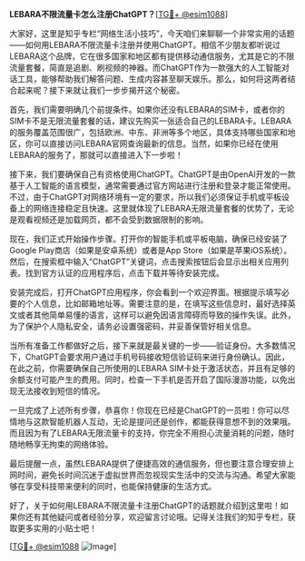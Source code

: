 **LEBARA不限流量卡怎么注册ChatGPT？**[[TG💪+ @esim1088](https://t.me/s/esim1088)]

大家好，这里是知乎专栏“网络生活小技巧”，今天咱们来聊聊一个非常实用的话题——如何用LEBARA不限流量卡注册并使用ChatGPT。相信不少朋友都听说过LEBARA这个品牌，它在很多国家和地区都有提供移动通信服务，尤其是它的不限流量套餐，简直是追剧、刷视频的神器。而ChatGPT作为一款强大的人工智能对话工具，能够帮助我们解答问题、生成内容甚至聊天娱乐。那么，如何将这两者结合起来呢？接下来就让我们一步步揭开这个秘密。

首先，我们需要明确几个前提条件。如果你还没有LEBARA的SIM卡，或者你的SIM卡不是无限流量套餐的话，建议先购买一张适合自己的LEBARA卡。LEBARA的服务覆盖范围很广，包括欧洲、中东、非洲等多个地区，具体支持哪些国家和地区，你可以直接访问LEBARA官网查询最新的信息。当然，如果你已经在使用LEBARA的服务了，那就可以直接进入下一步啦！

接下来，我们要确保自己有资格使用ChatGPT。ChatGPT是由OpenAI开发的一款基于人工智能的语言模型，通常需要通过官方网站进行注册和登录才能正常使用。不过，由于ChatGPT对网络环境有一定的要求，所以我们必须保证手机或平板设备上的网络连接稳定且快速。这里就体现了LEBARA无限流量套餐的优势了，无论是观看视频还是加载网页，都不会受到数据限制的影响。

现在，我们正式开始操作步骤。打开你的智能手机或平板电脑，确保已经安装了Google Play商店（如果是安卓系统）或者是App Store（如果是苹果iOS系统）。然后，在搜索框中输入“ChatGPT”关键词，点击搜索按钮后会显示出相关应用列表。找到官方认证的应用程序后，点击下载并等待安装完成。

安装完成后，打开ChatGPT应用程序，你会看到一个欢迎界面。根据提示填写必要的个人信息，比如邮箱地址等。需要注意的是，在填写这些信息时，最好选择英文或者其他简单易懂的语言，这样可以避免因语言障碍而导致的操作失误。此外，为了保护个人隐私安全，请务必设置强密码，并妥善保管好相关信息。

当所有准备工作都做好之后，接下来就是最关键的一步——验证身份。大多数情况下，ChatGPT会要求用户通过手机号码接收短信验证码来进行身份确认。因此，在此之前，你需要确保自己所使用的LEBARA SIM卡处于激活状态，并且有足够的余额支付可能产生的费用。同时，检查一下手机是否开启了国际漫游功能，以免出现无法接收到短信的情况。

一旦完成了上述所有步骤，恭喜你！你现在已经是ChatGPT的一员啦！你可以尽情地与这款智能机器人互动，无论是提问还是创作，都能获得意想不到的效果哦。而且因为有了LEBARA无限流量卡的支持，你完全不用担心流量消耗的问题，随时随地畅享无拘束的网络体验。

最后提醒一点，虽然LEBARA提供了便捷高效的通信服务，但也要注意合理安排上网时间，避免长时间沉迷于虚拟世界而忽视现实生活中的交流与沟通。希望大家能够在享受科技带来便利的同时，也能保持健康的生活方式。

好了，关于如何用LEBARA不限流量卡注册ChatGPT的话题就介绍到这里啦！如果你还有其他疑问或者经验分享，欢迎留言讨论哦。记得关注我们的知乎专栏，获取更多实用的小贴士吧！

[[TG💪+ @esim1088](https://t.me/s/esim1088) ![Image](https://i.postimg.cc/4NQfJmqS/Snipaste-2025-05-13-00-14-12.png)]